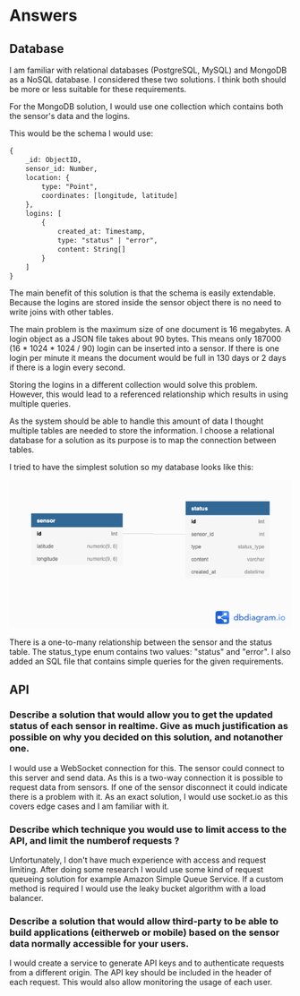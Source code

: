 # Answers

## Database

I am familiar with relational databases (PostgreSQL, MySQL) and MongoDB as a NoSQL database. I considered these two solutions. I think both should be more or less suitable for these requirements.

For the MongoDB solution, I would use one collection which contains both the sensor's data and the logins.

This would be the schema I would use:
```
{
    _id: ObjectID,
    sensor_id: Number,
    location: {
        type: "Point",
        coordinates: [longitude, latitude]
    },
    logins: [
        {
            created_at: Timestamp,
            type: "status" | "error",
            content: String[]
        }
    ]
}
```

The main benefit of this solution is that the schema is easily extendable. Because the logins are stored inside the sensor object there is no need to write joins with other tables.

The main problem is the maximum size of one document is 16 megabytes. A login object as a JSON file takes about 90 bytes. This means only 187000 (16 * 1024 * 1024 / 90) login can be inserted into a sensor. If there is one login per minute it means the document would be full in 130 days or 2 days if there is a login every second.

Storing the logins in a different collection would solve this problem. However, this would lead to a referenced relationship which results in using multiple queries.

As the system should be able to handle this amount of data I thought multiple tables are needed to store the information. I choose a relational database for a solution as its purpose is to map the connection between tables.

I tried to have the simplest solution so my database looks like this:

![Database schema](./sensors-database.png)

There is a one-to-many relationship between the sensor and the status table. The status_type enum contains two values: "status" and "error". I also added an SQL file that contains simple queries for the given requirements.


## API

### Describe a solution that would allow you to get the updated status of each sensor in realtime. Give as much justification as possible on why you decided on this solution, and notanother one.

I would use a WebSocket connection for this. The sensor could connect to this server and send data. As this is a two-way connection it is possible to request data from sensors. If one of the sensor disconnect it could indicate there is a problem with it. As an exact solution, I would use socket.io as this covers edge cases and I am familiar with it.

### Describe which technique you would use to limit access to the API, and limit the numberof requests ?

Unfortunately, I don't have much experience with access and request limiting. After doing some research I would use some kind of request queueing solution for example Amazon Simple Queue Service. If a custom method is required I would use the leaky bucket algorithm with a load balancer.

### Describe a solution that would allow third-party to be able to build applications (eitherweb or mobile) based on the sensor data normally accessible for your users.

I would create a service to generate API keys and to authenticate requests from a different origin. The API key should be included in the header of each request. This would also allow monitoring the usage of each user.
